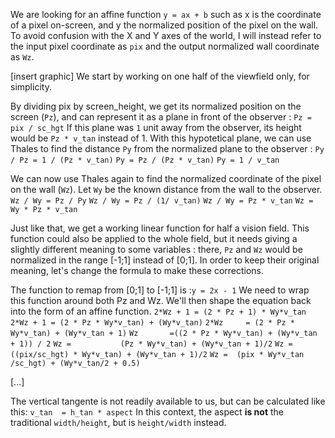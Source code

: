 We are looking for an affine function `y = ax + b` such as x is the coordinate of a pixel on-screen, and y the normalized position of the pixel on the wall.
To avoid confusion with the X and Y axes of the world, I will instead refer to the input pixel coordinate as `pix` and the output normalized wall coordinate as `Wz`.

[insert graphic]
We start by working on one half of the viewfield only, for simplicity.

By dividing pix by screen_height, we get its normalized position on the screen (`Pz`), and can represent it as a plane in front of the observer :
`Pz = pix / sc_hgt`
If this plane was `1` unit away from the observer, its height would be `Pz * v_tan` instead of 1. 
With this hypotetical plane, we can use Thales to find the distance `Py` from the normalized plane to the observer : 
`Py / Pz = 1 / (Pz * v_tan)`
`Py = Pz / (Pz * v_tan)`
`Py = 1 / v_tan`

We can now use Thales again to find the normalized coordinate of the pixel on the wall (`Wz`).
Let `Wy` be the known distance from the wall to the observer.
`Wz / Wy = Pz / Py`
`Wz / Wy = Pz / (1/ v_tan)`
`Wz / Wy = Pz * v_tan`
`Wz = Wy * Pz * v_tan`

Just like that, we get a working linear function for half a vision field.
This function could also be applied to the whole field, but it needs giving a slightly different meaning to some variables : there, `Pz` and `Wz` would be normalized in the range [-1;1] instead of [0;1].
In order to keep their original meaning, let's change the formula to make these corrections.

The function to remap from [0;1] to [-1;1] is :`y = 2x - 1`
We need to wrap this function around both Pz and Wz. We'll then shape the equation back into the form of an affine function.
`2*Wz + 1 = (2 * Pz + 1) * Wy*v_tan`
`2*Wz + 1 = (2 * Pz * Wy*v_tan) + (Wy*v_tan)`
`2*Wz     = (2 * Pz * Wy*v_tan) + (Wy*v_tan + 1)`
`Wz       =((2 * Pz * Wy*v_tan) + (Wy*v_tan + 1)) / 2`
`Wz =           (Pz * Wy*v_tan) + (Wy*v_tan + 1)/2`
`Wz = ((pix/sc_hgt) * Wy*v_tan) + (Wy*v_tan + 1)/2`
`Wz =  (pix * Wy*v_tan /sc_hgt) + (Wy*v_tan/2 + 0.5)`

[...]

The vertical tangente is not readily available to us, but can be calculated like this:
`v_tan  = h_tan * aspect`
In this context, the aspect **is not** the traditional `width/height`, but is `height/width` instead.